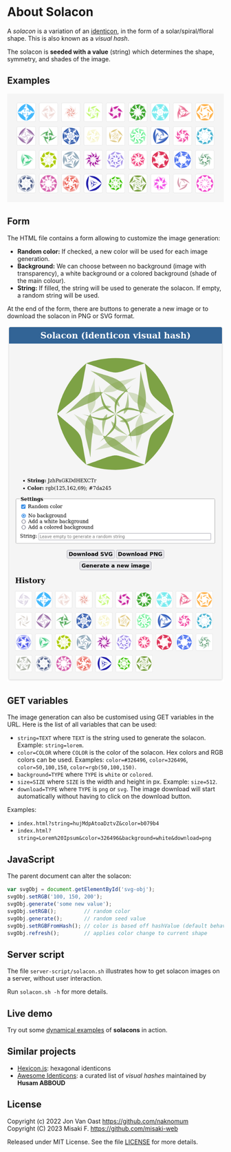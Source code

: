 # About Solacon

A *solacon* is a variation of an [identicon](https://en.wikipedia.org/wiki/Identicon), in the form of a solar/spiral/floral shape. This is also known as a *visual hash*.

The solacon is **seeded with a value** (string) which determines the shape, symmetry, and shades of the image.

## Examples

![Solacon examples](screenshots/solacon-examples.png)

## Form

The HTML file contains a form allowing to customize the image generation:

- **Random color:** If checked, a new color will be used for each image generation.
- **Background:** We can choose between no background (image with transparency), a white background or a colored background (shade of the main colour).
- **String:** If filled, the string will be used to generate the solacon. If empty, a random string will be used.

At the end of the form, there are buttons to generate a new image or to download the solacon in PNG or SVG format.

![Solacon form](screenshots/solacon-form.png)

## GET variables

The image generation can also be customised using GET variables in the URL. Here is the list of all variables that can be used:

- `string=TEXT` where `TEXT` is the string used to generate the solacon. Example: `string=lorem`.
- `color=COLOR` where `COLOR` is the color of the solacon. Hex colors and RGB colors can be used. Examples: `color=#326496`, `color=326496`, `color=50,100,150`, `color=rgb(50,100,150)`.
- `background=TYPE` where `TYPE` is `white` or `colored`.
- `size=SIZE` where `SIZE` is the width and height in px. Example: `size=512`.
- `download=TYPE` where `TYPE` is `png` or `svg`. The image download will start automatically without having to click on the download button.

Examples:

- `index.html?string=hujMdpAtoaDztvZ&color=b079b4`
- `index.html?string=Lorem%20Ipsum&color=326496&background=white&download=png`

## JavaScript

The parent document can alter the solacon:

```javascript
var svgObj = document.getElementById('svg-obj');
svgObj.setRGB('100, 150, 200');
svgObj.generate('some new value');
svgObj.setRGB();         // random color
svgObj.generate();       // random seed value
svgObj.setRGBFromHash(); // color is based off hashValue (default behavior)
svgObj.refresh();        // applies color change to current shape
```

## Server script

The file `server-script/solacon.sh` illustrates how to get solacon images on a server, without user interaction.

Run `solacon.sh -h` for more details.

## Live demo

Try out some [dynamical examples](https://misaki-web.github.io/solacon/) of **solacons** in action.

## Similar projects

- [Hexicon.js](https://github.com/naknomum/hexicon): hexagonal identicons
- [Awesome Identicons](https://github.com/drhus/awesome-identicons): a curated list of *visual hashes* maintained by **Husam ABBOUD**

## License

Copyright (c) 2022  Jon Van Oast <https://github.com/naknomum>  
Copyright (C) 2023  Misaki F. <https://github.com/misaki-web>

Released under MIT License. See the file [LICENSE](LICENSE) for more details.
